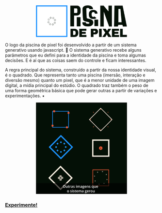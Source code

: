  
<p align='center'>
 <img src="assets/l-horizontal-escuro.png" alt='Logo Horizontal Piscina de Pixel' width="300">
</p>

<p>
O logo da piscina de pixel foi desenvolvido a partir de um sistema generativo usando javascript. 👾
O sistema generativo recebe alguns parâmetros que eu defini para a identidade da piscina e toma algumas decisões. E é aí que as coisas saem do controle e ficam interessantes. 

A regra principal do sistema, construído a partir da nossa identidade visual, é o quadrado. Que representa tanto uma piscina (imersão, interação e diversão mesmo) quanto um pixel, que é a menor unidade de uma imagem digital, a mídia principal do estúdio. 
O quadrado traz também o peso de uma forma geométrica básica que pode gerar outras a partir de variações e experimentações. ▪️</p>

<p align='center'>
 <img src="assets/CARROSSEL 2.png" alt='Outros símbolos' width="300">
</p>

### <a href="https://izamith.github.io/logo-generativo/">Experimente!</a> 
